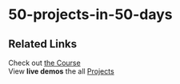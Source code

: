 # 50-projects-in-50-days

## Related Links  
Check out [the Course](https://www.udemy.com/course/50-projects-50-days/)  
View **live demos** the all [Projects](https://50projects50days.com/)  